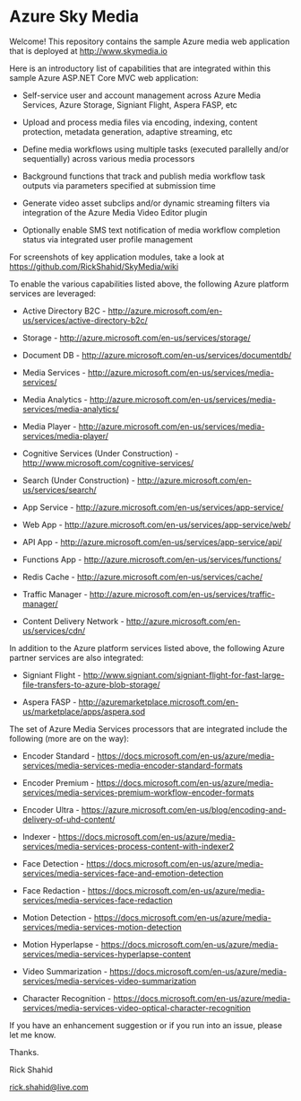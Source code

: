 # Azure Sky Media

Welcome! This repository contains the sample Azure media web application that is deployed at http://www.skymedia.io

Here is an introductory list of capabilities that are integrated within this sample Azure ASP.NET Core MVC web application:

* Self-service user and account management across Azure Media Services, Azure Storage, Signiant Flight, Aspera FASP, etc

* Upload and process media files via encoding, indexing, content protection, metadata generation, adaptive streaming, etc

* Define media workflows using multiple tasks (executed parallelly and/or sequentially) across various media processors

* Background functions that track and publish media workflow task outputs via parameters specified at submission time

* Generate video asset subclips and/or dynamic streaming filters via integration of the Azure Media Video Editor plugin

* Optionally enable SMS text notification of media workflow completion status via integrated user profile management

For screenshots of key application modules, take a look at https://github.com/RickShahid/SkyMedia/wiki

To enable the various capabilities listed above, the following Azure platform services are leveraged:

* Active Directory B2C - http://azure.microsoft.com/en-us/services/active-directory-b2c/

* Storage - http://azure.microsoft.com/en-us/services/storage/

* Document DB - http://azure.microsoft.com/en-us/services/documentdb/

* Media Services - http://azure.microsoft.com/en-us/services/media-services/

 * Media Analytics - http://azure.microsoft.com/en-us/services/media-services/media-analytics/
 
 * Media Player - http://azure.microsoft.com/en-us/services/media-services/media-player/

* Cognitive Services (Under Construction) - http://www.microsoft.com/cognitive-services/

* Search (Under Construction) - http://azure.microsoft.com/en-us/services/search/

* App Service - http://azure.microsoft.com/en-us/services/app-service/

 * Web App - http://azure.microsoft.com/en-us/services/app-service/web/

 * API App - http://azure.microsoft.com/en-us/services/app-service/api/
 
 * Functions App - http://azure.microsoft.com/en-us/services/functions/

* Redis Cache - http://azure.microsoft.com/en-us/services/cache/

* Traffic Manager - http://azure.microsoft.com/en-us/services/traffic-manager/

* Content Delivery Network - http://azure.microsoft.com/en-us/services/cdn/

In addition to the Azure platform services listed above, the following Azure partner services are also integrated:

* Signiant Flight - http://www.signiant.com/signiant-flight-for-fast-large-file-transfers-to-azure-blob-storage/

* Aspera FASP - http://azuremarketplace.microsoft.com/en-us/marketplace/apps/aspera.sod

The set of Azure Media Services processors that are integrated include the following (more are on the way):

* Encoder Standard - https://docs.microsoft.com/en-us/azure/media-services/media-services-media-encoder-standard-formats

* Encoder Premium - https://docs.microsoft.com/en-us/azure/media-services/media-services-premium-workflow-encoder-formats

* Encoder Ultra - https://azure.microsoft.com/en-us/blog/encoding-and-delivery-of-uhd-content/

* Indexer - https://docs.microsoft.com/en-us/azure/media-services/media-services-process-content-with-indexer2

* Face Detection - https://docs.microsoft.com/en-us/azure/media-services/media-services-face-and-emotion-detection

* Face Redaction - https://docs.microsoft.com/en-us/azure/media-services/media-services-face-redaction

* Motion Detection - https://docs.microsoft.com/en-us/azure/media-services/media-services-motion-detection

* Motion Hyperlapse - https://docs.microsoft.com/en-us/azure/media-services/media-services-hyperlapse-content

* Video Summarization - https://docs.microsoft.com/en-us/azure/media-services/media-services-video-summarization

* Character Recognition - https://docs.microsoft.com/en-us/azure/media-services/media-services-video-optical-character-recognition

If you have an enhancement suggestion or if you run into an issue, please let me know.

Thanks.

Rick Shahid

rick.shahid@live.com
